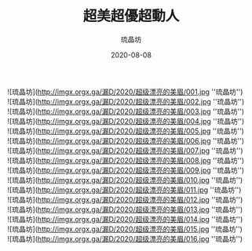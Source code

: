 ﻿---
layout: post
title:  "超美超優超動人"
description: 超美,優超動人,16P
date:   2020-08-08
categories: 琉晶坊
img: imgx.orgx.ga/漏D/2020/超级漂亮的美眉/000.jpg
author: 琉晶坊
---

![琉晶坊](http://imgx.orgx.ga/漏D/2020/超级漂亮的美眉/001.jpg ''琉晶坊'') <br>
![琉晶坊](http://imgx.orgx.ga/漏D/2020/超级漂亮的美眉/002.jpg ''琉晶坊'') <br>
![琉晶坊](http://imgx.orgx.ga/漏D/2020/超级漂亮的美眉/003.jpg ''琉晶坊'') <br>
![琉晶坊](http://imgx.orgx.ga/漏D/2020/超级漂亮的美眉/004.jpg ''琉晶坊'') <br>
![琉晶坊](http://imgx.orgx.ga/漏D/2020/超级漂亮的美眉/005.jpg ''琉晶坊'') <br>
![琉晶坊](http://imgx.orgx.ga/漏D/2020/超级漂亮的美眉/006.jpg ''琉晶坊'') <br>
![琉晶坊](http://imgx.orgx.ga/漏D/2020/超级漂亮的美眉/007.jpg ''琉晶坊'') <br>
![琉晶坊](http://imgx.orgx.ga/漏D/2020/超级漂亮的美眉/008.jpg ''琉晶坊'') <br>
![琉晶坊](http://imgx.orgx.ga/漏D/2020/超级漂亮的美眉/009.jpg ''琉晶坊'') <br>
![琉晶坊](http://imgx.orgx.ga/漏D/2020/超级漂亮的美眉/010.jpg ''琉晶坊'') <br>
![琉晶坊](http://imgx.orgx.ga/漏D/2020/超级漂亮的美眉/011.jpg ''琉晶坊'') <br>
![琉晶坊](http://imgx.orgx.ga/漏D/2020/超级漂亮的美眉/012.jpg ''琉晶坊'') <br>
![琉晶坊](http://imgx.orgx.ga/漏D/2020/超级漂亮的美眉/013.jpg ''琉晶坊'') <br>
![琉晶坊](http://imgx.orgx.ga/漏D/2020/超级漂亮的美眉/014.jpg ''琉晶坊'') <br>
![琉晶坊](http://imgx.orgx.ga/漏D/2020/超级漂亮的美眉/015.jpg ''琉晶坊'') <br>
![琉晶坊](http://imgx.orgx.ga/漏D/2020/超级漂亮的美眉/016.jpg ''琉晶坊'') <br>
